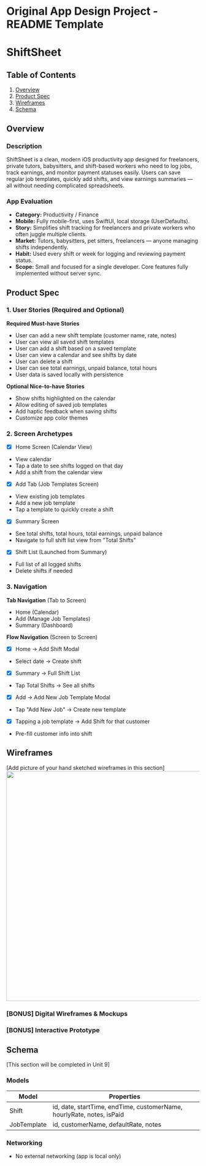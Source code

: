 Original App Design Project - README Template
===

# ShiftSheet

## Table of Contents

1. [Overview](#Overview)
2. [Product Spec](#Product-Spec)
3. [Wireframes](#Wireframes)
4. [Schema](#Schema)

## Overview

### Description

ShiftSheet is a clean, modern iOS productivity app designed for freelancers, private tutors, babysitters, and shift-based workers who need to log jobs, track earnings, and monitor payment statuses easily. Users can save regular job templates, quickly add shifts, and view earnings summaries — all without needing complicated spreadsheets.

### App Evaluation

- **Category:** Productivity / Finance
- **Mobile:** Fully mobile-first, uses SwiftUI, local storage (UserDefaults).
- **Story:** Simplifies shift tracking for freelancers and private workers who often juggle multiple clients.
- **Market:** Tutors, babysitters, pet sitters, freelancers — anyone managing shifts independently.
- **Habit:** Used every shift or week for logging and reviewing payment status.
- **Scope:** Small and focused for a single developer. Core features fully implemented without server sync.

## Product Spec

### 1. User Stories (Required and Optional)

**Required Must-have Stories**

* User can add a new shift template (customer name, rate, notes)
* User can view all saved shift templates
* User can add a shift based on a saved template
* User can view a calendar and see shifts by date
* User can delete a shift
* User can see total earnings, unpaid balance, total hours
* User data is saved locally with persistence

**Optional Nice-to-have Stories**

* Show shifts highlighted on the calendar
* Allow editing of saved job templates
* Add haptic feedback when saving shifts
* Customize app color themes

### 2. Screen Archetypes

- [x] Home Screen (Calendar View)
* View calendar
* Tap a date to see shifts logged on that day
* Add a shift from the calendar view

- [x] Add Tab (Job Templates Screen)
* View existing job templates
* Add a new job template
* Tap a template to quickly create a shift

- [x] Summary Screen
* See total shifts, total hours, total earnings, unpaid balance
* Navigate to full shift list view from "Total Shifts"

- [x] Shift List (Launched from Summary)
* Full list of all logged shifts
* Delete shifts if needed

### 3. Navigation

**Tab Navigation** (Tab to Screen)

* Home (Calendar)
* Add (Manage Job Templates)
* Summary (Dashboard)

**Flow Navigation** (Screen to Screen)

- [x] Home → Add Shift Modal
* Select date → Create shift

- [x] Summary → Full Shift List
* Tap Total Shifts → See all shifts

- [x] Add → Add New Job Template Modal
* Tap "Add New Job" → Create new template

- [x] Tapping a job template → Add Shift for that customer
* Pre-fill customer info into shift

## Wireframes

[Add picture of your hand sketched wireframes in this section]
<img src="https://github.com/user-attachments/assets/297bb872-29bb-4c61-a754-14dfd8e55f21" width=600> 


### [BONUS] Digital Wireframes & Mockups

### [BONUS] Interactive Prototype

## Schema 

[This section will be completed in Unit 9]

### Models

| Model        | Properties |
|--------------|------------|
| Shift        | id, date, startTime, endTime, customerName, hourlyRate, notes, isPaid |
| JobTemplate  | id, customerName, defaultRate, notes |

### Networking

- No external networking (app is local only)
